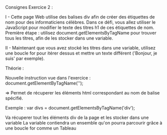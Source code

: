 Consignes Exercice 2 :

I -
Cette page Web utilise des balises div afin de créer des étiquettes de nom pour des informaticiens célèbres.
Dans ce défi, vous allez utiliser le JavaScript pour modifier le texte des titres h1 de ces étiquettes de nom.
Première étape : utilisez document.getElementsByTagName pour trouver tous les titres, afin de les stocker dans une variable.


II -
Maintenant que vous avez stocké les titres dans une variable,
utilisez une boucle for pour itérer dessus et mettre un texte différent ('Bonjour, je suis' par exemple).



Théorie :

Nouvelle instruction vue dans l'exercice : document.getElementByTagName('<type de balise>');

=> Permet de récuperer les éléments html correspondant au nom de balise spécifié.

Exemple : var divs = document.getElementsByTagName('div');

Va récuperer tout les éléments div de la page et les stocker dans une variable
La variable contiendra un ensemble qu'on pourra parcourir grâce à une boucle for comme un Tableau
